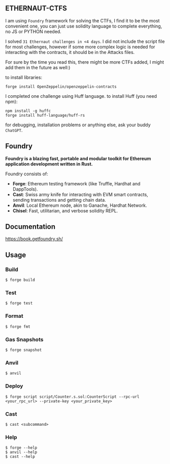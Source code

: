 ## ETHERNAUT-CTFS

I am using `Foundry` framework for solving the CTFs, I find it to be the most convenient one, you can just use solidity language to complete everything, no JS or PYTHON needed.

I solved `31 Ethernaut challenges in <4 days`. I did not include the script file for most challenges, however if some more complex logic is needed for interacting with the contracts, it should be in the Attacks files.

For sure by the time you read this, there might be more CTFs added, I might add them in the future as well:)

to install libraries:
```
forge install OpenZeppelin/openzeppelin-contracts
```
I completed one challenge using Huff language.
to install Huff (you need npm):
```
npm install -g huffc
forge install huff-language/huff-rs
```

for debugging, installation problems or anything else, ask your buddy `ChatGPT`.






## Foundry

**Foundry is a blazing fast, portable and modular toolkit for Ethereum application development written in Rust.**

Foundry consists of:

-   **Forge**: Ethereum testing framework (like Truffle, Hardhat and DappTools).
-   **Cast**: Swiss army knife for interacting with EVM smart contracts, sending transactions and getting chain data.
-   **Anvil**: Local Ethereum node, akin to Ganache, Hardhat Network.
-   **Chisel**: Fast, utilitarian, and verbose solidity REPL.

## Documentation

https://book.getfoundry.sh/

## Usage

### Build

```shell
$ forge build
```

### Test

```shell
$ forge test
```

### Format

```shell
$ forge fmt
```

### Gas Snapshots

```shell
$ forge snapshot
```

### Anvil

```shell
$ anvil
```

### Deploy

```shell
$ forge script script/Counter.s.sol:CounterScript --rpc-url <your_rpc_url> --private-key <your_private_key>
```

### Cast

```shell
$ cast <subcommand>
```

### Help

```shell
$ forge --help
$ anvil --help
$ cast --help
```
